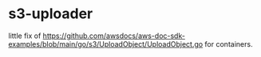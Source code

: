 # s3-uploader
little fix of https://github.com/awsdocs/aws-doc-sdk-examples/blob/main/go/s3/UploadObject/UploadObject.go for containers.
